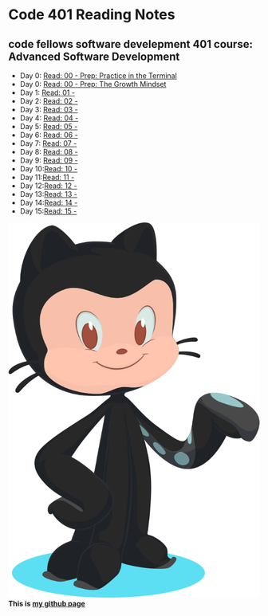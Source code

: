 
# Code 401 Reading Notes
## code fellows software develepment 401 course: Advanced Software Development



- Day 0: [Read: 00 - Prep: Practice in the Terminal](src/../class-401-00.md) 
- Day 0: [Read: 00 - Prep: The Growth Mindset](src/../class-401-000.md)
- Day 1: [Read: 01 - ](src/../class-01.md)  
- Day 2: [Read: 02 - ](src/../class-02.md)
- Day 3: [Read: 03 - ](src/../class-03.md)  
- Day 4: [Read: 04 - ](src/../class-04.md)
- Day 5: [Read: 05 - ](src/../class-05.md)
- Day 6: [Read: 06 - ](src/../class-06.md)
- Day 7: [Read: 07 - ](src/../class-07.md)
- Day 8: [Read: 08 - ](src/../class-08.md)
- Day 9: [Read: 09 - ](src/../class-09.md)
- Day 10:[Read: 10 - ](src/../class-10.md)
- Day 11:[Read: 11 - ](src/../class-11.md)
- Day 12:[Read: 12 - ](src/../class-12.md)
- Day 13:[Read: 13 - ](src/../class-13.md)
- Day 14:[Read: 14 - ](src/../class-14.md)
- Day 15:[Read: 15 - ](src/../class-15.md)



![alt text](src/../git.svg)
**This is [my github page](https://github.com/mvrk)**
